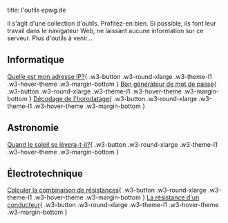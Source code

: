 title: l'outils epwg.de

Il s'agit d'une collection d'outils. Profitez-en bien.
Si possible, ils font leur travail dans le navigateur Web, ne laissant aucune information sur ce serveur.
Plus d'outils à venir...

## Informatique

[Quelle est mon adresse IP?](ip.de){ .w3-button .w3-round-xlarge .w3-theme-l1 .w3-hover-theme .w3-margin-bottom }
[Bon générateur de mot de passe](dice.md){ .w3-button .w3-round-xlarge .w3-theme-l1 .w3-hover-theme .w3-margin-bottom }
[Décodage de l'horodatage](ts.md){ .w3-button .w3-round-xlarge .w3-theme-l1 .w3-hover-theme .w3-margin-bottom }

## Astronomie

[Quand le soleil se lèvera-t-il?](sun.md){ .w3-button .w3-round-xlarge .w3-theme-l1 .w3-hover-theme .w3-margin-bottom }

## Électrotechnique

[Calculer la combinaison de résistances](resist.md){ .w3-button .w3-round-xlarge .w3-theme-l1 .w3-hover-theme .w3-margin-bottom }
[La résistance d'un conducteur](wire.md){ .w3-button .w3-round-xlarge .w3-theme-l1 .w3-hover-theme .w3-margin-bottom }